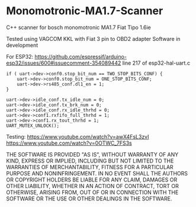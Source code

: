# Monomotronic-MA1.7-Scanner
C++ scanner for bosch monomotronic MA1.7 Fiat Tipo 1.6ie

Tested using VAGCOM KKL with Fiat 3 pin to OBD2 adapter
Software in development 

For ESP32:
https://github.com/espressif/arduino-esp32/issues/600#issuecomment-354089442
line 217 of esp32-hal-uart.c
```
if ( uart->dev->conf0.stop_bit_num == TWO_STOP_BITS_CONF) {
    uart->dev->conf0.stop_bit_num = ONE_STOP_BITS_CONF;
    uart->dev->rs485_conf.dl1_en = 1;
}
```
```
uart->dev->idle_conf.tx_idle_num = 0;
uart->dev->idle_conf.tx_brk_num = 0;
uart->dev->idle_conf.rx_idle_thrhd = 0;
uart->dev->conf1.rxfifo_full_thrhd = 1;
uart->dev->conf1.rx_tout_thrhd = 1;
UART_MUTEX_UNLOCK();
```

Testing:
https://www.youtube.com/watch?v=awX4FsL3zvI
https://www.youtube.com/watch?v=0OTWC_7FS3s

THE SOFTWARE IS PROVIDED "AS IS", WITHOUT WARRANTY OF ANY KIND, EXPRESS OR
IMPLIED, INCLUDING BUT NOT LIMITED TO THE WARRANTIES OF MERCHANTABILITY,
FITNESS FOR A PARTICULAR PURPOSE AND NONINFRINGEMENT. IN NO EVENT SHALL THE
AUTHORS OR COPYRIGHT HOLDERS BE LIABLE FOR ANY CLAIM, DAMAGES OR OTHER
LIABILITY, WHETHER IN AN ACTION OF CONTRACT, TORT OR OTHERWISE, ARISING FROM,
OUT OF OR IN CONNECTION WITH THE SOFTWARE OR THE USE OR OTHER DEALINGS IN THE
SOFTWARE.
